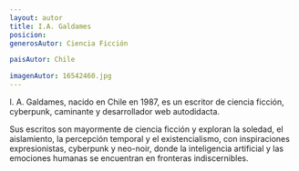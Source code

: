 ```yaml
---
layout: autor
title: I.A. Galdames
posicion: 
generosAutor: Ciencia Ficción

paisAutor: Chile

imagenAutor: 16542460.jpg
---
```

I. A. Galdames, nacido en Chile en 1987, es un escritor de ciencia ficción, cyberpunk, caminante y desarrollador web autodidacta.

Sus escritos son mayormente de ciencia ficción y exploran la soledad, el aislamiento, la percepción temporal y el existencialismo, con inspiraciones expresionistas, cyberpunk y neo-noir, donde la inteligencia artificial y las emociones humanas se encuentran en fronteras indiscernibles.